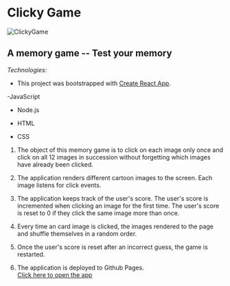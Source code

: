 # Clicky Game

![ClickyGame](https://user-images.githubusercontent.com/18557337/56632577-49c99100-660f-11e9-8cc5-ab77594ee0a9.png)

## A memory game -- Test your memory

_Technologies:_

- This project was bootstrapped with [Create React App](https://github.com/facebook/create-react-app).

-JavaScript

- Node.js

- HTML

- CSS

1. The object of this memory game is to click on each image only once and click on all 12 images in succession without forgetting which images have already been clicked.

2. The application renders different cartoon images to the screen. Each image listens for click events.

3. The application keeps track of the user's score. The user's score is incremented when clicking an image for the first time. The user's score is reset to 0 if they click the same image more than once.

4. Every time an card image is clicked, the images rendered to the page and shuffle themselves in a random order.

5. Once the user's score is reset after an incorrect guess, the game is restarted.

6. The application is deployed to Github Pages.  
[Click here to open the app](https://edfeld.github.io/clicky-game/)